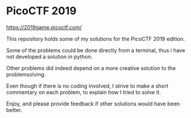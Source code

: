 # PicoCTF 2019
https://2019game.picoctf.com/

This repository holds some of my solutions for the PicoCTF 2019 edition.

Some of the problems could be done directly from a terminal, thus i have not developed a solution in python.

Other problems did indeed depend on a more creative solution to the problemsolving.

Even though if there is no coding involved, I strive to make a short commentary on each problem, to explain 
how I tried to solve it.

Enjoy, and please provide feedback if other solutions would have been better.
